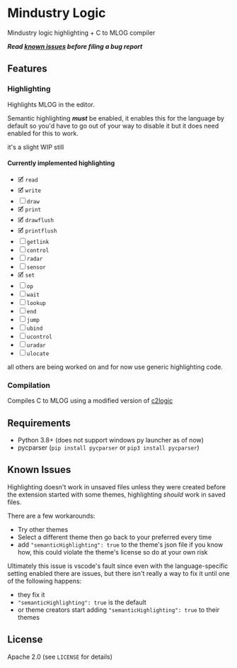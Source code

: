 # Mindustry Logic

Mindustry logic highlighting + C to MLOG compiler

___Read [known issues](#known-issues) before filing a bug report___

## Features

### Highlighting

Highlights MLOG in the editor.

Semantic highlighting ___must___ be enabled, it enables this for the language by default so you'd have to go out of your way to disable it but it does need enabled for this to work.

it's a slight WIP still

#### Currently implemented highlighting

- 🗹 `read`
- 🗹 `write`
- ☐ `draw`
- 🗹 `print`
- 🗹 `drawflush`
- 🗹 `printflush`
- ☐ `getlink`
- ☐ `control`
- ☐ `radar`
- ☐ `sensor`
- 🗹 `set`
- ☐ `op`
- ☐ `wait`
- ☐ `lookup`
- ☐ `end`
- ☐ `jump`
- ☐ `ubind`
- ☐ `ucontrol`
- ☐ `uradar`
- ☐ `ulocate`

all others are being worked on and for now use generic highlighting code.

### Compilation

Compiles C to MLOG using a modified version of [c2logic](https://github.com/SuperStormer/c2logic)

## Requirements

- Python 3.8+ (does not support windows py launcher as of now)
- pycparser (`pip install pycparser` or `pip3 install pycparser`)

## Known Issues

Highlighting doesn't work in unsaved files unless they were created before the extension started with some themes, highlighting *should* work in saved files.

There are a few workarounds:

- Try other themes
- Select a different theme then go back to your preferred every time
- add `"semanticHighlighting": true` to the theme's json file if you know how, this could violate the theme's license so do at your own risk

Ultimately this issue is vscode's fault since even with the language-specific setting enabled there are issues, but there isn't really a way to fix it until one of the following happens:

- they fix it
- `"semanticHighlighting": true` is the default
- or theme creators start adding `"semanticHighlighting": true` to their themes

## License

Apache 2.0 (see `LICENSE` for details)
